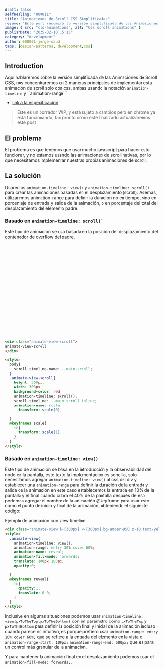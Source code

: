 ```yaml
---
draft: false
selfHealing: "000011"
title: "Animaciones de Scroll CSS Simplificadas"
resume: "Este post resumirá la versión simplificada de las Animaciones de Scroll CSS. y hacer algunos ejemplos"
image: { src: "css-animations", alt: "Css scroll animations" }
publishDate: "2025-02-10 15:15"
category: "development"
author: 000001-jorge-saud
tags: [design-patterns, development,css]
---
```

## Introduction

Aquí hablaremos sobre la versión simplificada de las Animaciones de Scroll CSS, nos concentraremos en 2 maneras principales de implementar esta animación de scroll solo con css, ambas usando la notación ```animation-timeline``` y ``animation-range```

* [link a la especificacion](https://drafts.csswg.org/scroll-animations/#view-notation)

> Este es un borrador WIP, y está sujeto a cambios pero en chrome ya está funcionando, tan pronto como esté finalizado actualizaremos este post

## El problema

El problema es que tenemos que usar mucho javascript para hacer esto funcionar, y no estamos usando las animaciones de scroll nativas, por lo que necesitamos implementar nuestras propias animaciones de scroll.

## La solución

Usaremos ```animation-timeline: view()``` y ```animation-timeline: scroll()``` para crear las animaciones basadas en el desplazamiento (scroll). Además, utilizaremos animation-range para definir la duración no en tiempo, sino en porcentaje de entrada y salida de la animación, o en porcentaje del total del desplazamiento del elemento padre.

### Basado en ```animation-timeline: scroll()```

Este tipo de animación se usa basada en la posición del desplazamiento del contenedor de overflow del padre.

<div class="animate-view-scroll">
animate-view-scroll
</div>

<style>
  body{
    scroll-timeline-name: --main-scroll;
  }
  .animate-view-scroll{
    display: grid;
    align-items: center;
    text-align: center;
    height: 300px;
    width: 300px;
    background-color: red;
    animation-timeline: scroll();
    scroll-timeline: --main-scroll inline;
    animation-name: scale;
      transform: scale(0);

  }
  @keyframes scale{
    to{
      transform: scale(1);
    }
  }
</style>

```html
<div class="animate-view-scroll">
animate-view-scroll
</div>

<style>
  body{
    scroll-timeline-name: --main-scroll;
  }
  .animate-view-scroll{
    height: 300px;
    width: 300px;
    background-color: red;
    animation-timeline: scroll();
    scroll-timeline: --main-scroll inline;
    animation-name: scale;
      transform: scale(0);

  }
  @keyframes scale{
    to{
      transform: scale(1);
    }
  }
</style>
```

### Basado en ```animation-timeline: view()```

Este tipo de animación se basa en la introducción y la observabilidad del nodo en la pantalla, este texto la implementación es sencilla, solo necesitamos agregar <code>animation-timeline: view()</code> al css del div y establecer una <code>animation-range</code> para definir la duración de la entrada y salida de la animación en este caso establecemos la entrada en 10% de la pantalla y el final cuando cubra el 40% de la pantalla después de eso podemos agregar el nombre de la animación @keyframe para usar esto como el punto de inicio y final de la animación, obteniendo el siguiente código:

<div class="animate-view h-[300px] w-[300px] bg-amber-950 z-10 text-yellow-300 grid place-items-center my-10">Ejemplo de animacion con  view timeline</div>
</div>

<style>
  
  .animate-view{
    animation-timeline: view();
    animation-range: entry 30% cover 60%;
    animation-name: reveal;
    animation-fill-mode: forwards;
    translate: 100px 100px;
    opacity:0;

  }
  @keyframes reveal{
    to{
      opacity:1;
      translate: 0 0;
    }
  }
</style>

```html
<div class="animate-view h-[300px] w-[300px] bg-amber-950 z-10 text-yellow-300 grid place-items-center my-10">Ejemplo de prueba</div>
<style>
  .animate-view{
    animation-timeline: view();
    animation-range: entry 30% cover 60%;
    animation-name: reveal;
    animation-fill-mode: forwards;
    translate: 100px 100px;
    opacity:0;

  }
  @keyframes reveal{
    to{
      opacity:1;
      translate: 0 0;
    }
  }
</style>
```

Inclusive en algunas situaciones podemos usar ```animation-timeline: view(pxToTheTop,pxToTheBottom)``` con un parámetro como ```pxToTheTop``` y ```pxToTheBottom``` para definir la posición final y inicial de la animación incluso cuando parece no intuitivo, es porque prefiero usar ```animation-range: entry 10% cover 60%;``` que se refiere a la entrada del elemento en la vista o ```animation-range-start: 100px;``` ```animation-range-end: 500px;``` que es para un control más granular de la animación.

Y para mantener la animación final en el desplazamiento podemos usar el ```animation-fill-mode: forwards;```.
